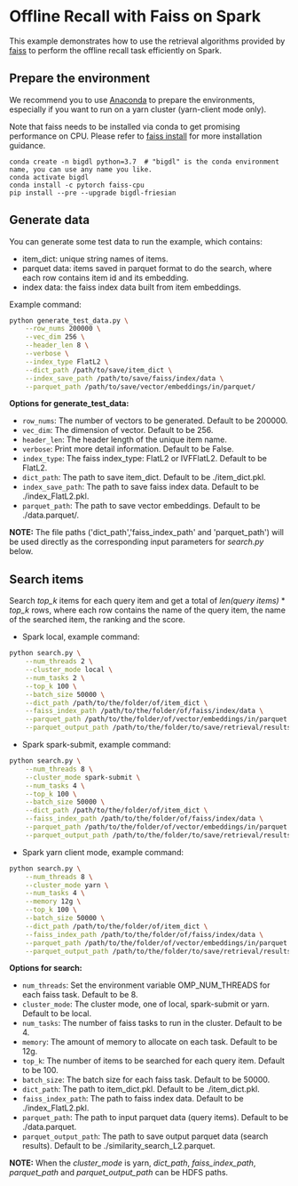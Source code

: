 # Offline Recall with Faiss on Spark
This example demonstrates how to use the retrieval algorithms provided by [faiss](https://github.com/facebookresearch/faiss) 
to perform the offline recall task efficiently on Spark. 


## Prepare the environment
We recommend you to use [Anaconda](https://www.anaconda.com/distribution/#linux) to prepare the environments, especially if you want to run on a yarn cluster (yarn-client mode only).

Note that faiss needs to be installed via conda to get promising performance on CPU. 
Please refer to [faiss install](https://github.com/facebookresearch/faiss/blob/main/INSTALL.md) for more installation guidance. 

```
conda create -n bigdl python=3.7  # "bigdl" is the conda environment name, you can use any name you like.
conda activate bigdl
conda install -c pytorch faiss-cpu 
pip install --pre --upgrade bigdl-friesian
```

## Generate data
You can generate some test data to run the example, which contains:
- item_dict: unique string names of items.
- parquet data: items saved in parquet format to do the search, where each row contains item id and its embedding.
- index data: the faiss index data built from item embeddings.

Example command:
```bash
python generate_test_data.py \
    --row_nums 200000 \
    --vec_dim 256 \
    --header_len 8 \
    --verbose \
    --index_type FlatL2 \
    --dict_path /path/to/save/item_dict \
    --index_save_path /path/to/save/faiss/index/data \
    --parquet_path /path/to/save/vector/embeddings/in/parquet/
```

__Options for generate_test_data:__
* `row_nums`: The number of vectors to be generated. Default to be 200000.
* `vec_dim`: The dimension of vector. Default to be 256.
* `header_len`: The header length of the unique item name. 
* `verbose`: Print more detail information. Default to be False.
* `index_type`: The faiss index_type: FlatL2 or IVFFlatL2. Default to be FlatL2.
* `dict_path`: The path to save item_dict. Default to be ./item_dict.pkl.
* `index_save_path`: The path to save faiss index data. Default to be ./index_FlatL2.pkl.
* `parquet_path`: The path to save vector embeddings. Default to be ./data.parquet/.

__NOTE:__ 
The file paths ('dict_path','faiss_index_path' and 'parquet_path') will be used directly as the corresponding input parameters for *search.py* below.

## Search items
Search *top_k* items for each query item and get a total of *len(query items)* * *top_k* rows,
where each row contains the name of the query item, the name of the searched item, the ranking and the score.

* Spark local, example command:
```bash
python search.py \
    --num_threads 2 \
    --cluster_mode local \
    --num_tasks 2 \
    --top_k 100 \
    --batch_size 50000 \
    --dict_path /path/to/the/folder/of/item_dict \
    --faiss_index_path /path/to/the/folder/of/faiss/index/data \
    --parquet_path /path/to/the/folder/of/vector/embeddings/in/parquet \
    --parquet_output_path /path/to/the/folder/to/save/retrieval/results 
```

* Spark spark-submit, example command:
```bash
python search.py \
    --num_threads 8 \
    --cluster_mode spark-submit \
    --num_tasks 4 \
    --top_k 100 \
    --batch_size 50000 \
    --dict_path /path/to/the/folder/of/item_dict \
    --faiss_index_path /path/to/the/folder/of/faiss/index/data \
    --parquet_path /path/to/the/folder/of/vector/embeddings/in/parquet \
    --parquet_output_path /path/to/the/folder/to/save/retrieval/results 
```

* Spark yarn client mode, example command:
```bash
python search.py \
    --num_threads 8 \
    --cluster_mode yarn \
    --num_tasks 4 \
    --memory 12g \
    --top_k 100 \
    --batch_size 50000 \
    --dict_path /path/to/the/folder/of/item_dict \
    --faiss_index_path /path/to/the/folder/of/faiss/index/data \
    --parquet_path /path/to/the/folder/of/vector/embeddings/in/parquet \
    --parquet_output_path /path/to/the/folder/to/save/retrieval/results 
```

__Options for search:__
* `num_threads`: Set the environment variable OMP_NUM_THREADS for each faiss task. Default to be 8.
* `cluster_mode`: The cluster mode, one of local, spark-submit or yarn. Default to be local.
* `num_tasks`: The number of faiss tasks to run in the cluster. Default to be 4.
* `memory`: The amount of memory to allocate on each task. Default to be 12g.
* `top_k`: The number of items to be searched for each query item. Default to be 100.
* `batch_size`: The batch size for each faiss task. Default to be 50000.
* `dict_path`: The path to item_dict.pkl. Default to be ./item_dict.pkl.
* `faiss_index_path`: The path to faiss index data. Default to be ./index_FlatL2.pkl.
* `parquet_path`: The path to input parquet data (query items). Default to be ./data.parquet. 
* `parquet_output_path`: The path to save output parquet data (search results). Default to be ./similarity_search_L2.parquet.

__NOTE:__
When the *cluster_mode* is yarn, *dict_path*, *faiss_index_path*,
*parquet_path* and *parquet_output_path* can be HDFS paths. 
